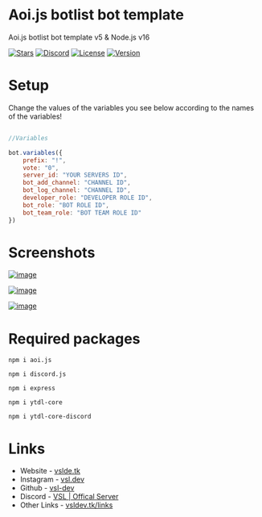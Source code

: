 # Aoi.js botlist bot template
Aoi.js botlist bot template v5 &amp; Node.js v16 

[![Stars](https://img.shields.io/github/stars/vsl-dev/aoi.js-botlist-bot?style=social)](https://vsldev.tk/github) [![Discord](https://img.shields.io/discord/762267257551978527)](https://vsldev.tk/discord) [![License](https://img.shields.io/github/license/vsl-dev/aoi.js-botlist-bot)](https://vsldev.tk) [![Version](https://img.shields.io/github/v/release/vsl-dev/aoi.js-botlist-bot)](https://vsldev.tk/links) 
 
# Setup

Change the values of the variables you see below according to the names of the variables!
```js

//Variables

bot.variables({
	prefix: "!",
	vote: "0",
	server_id: "YOUR SERVERS ID",
	bot_add_channel: "CHANNEL ID",
	bot_log_channel: "CHANNEL ID",
	developer_role: "DEVELOPER ROLE ID",
	bot_role: "BOT ROLE ID",
	bot_team_role: "BOT TEAM ROLE ID"
})
```

# Screenshots

[![image](https://user-images.githubusercontent.com/91078294/145676024-a0017ae0-8ae4-40ce-af0d-0bae83533d2f.png)](https://vsldev.tk/)

[![image](https://user-images.githubusercontent.com/91078294/145676194-78739ab8-a6ed-4395-892e-74e05e2aca8c.png)](https://vsldev.tk/instagram)

[![image](https://user-images.githubusercontent.com/91078294/145676771-d736207c-5f98-477f-bf59-102402628014.png)](https://vsldev.tk/github)

# Required packages 

```
npm i aoi.js
```
```
npm i discord.js
```
```
npm i express
```
```
npm i ytdl-core
```
```
npm i ytdl-core-discord
```

# Links

- Website - [vslde.tk](https://vsldev.tk)
- Instagram - [vsl.dev](https://vsldev.tk/instagram)
- Github - [vsl-dev](https://vsldev.tk/github)
- Discord - [VSL | Offical Server](https://vsldev.tk/discord)
- Other Links - [vsldev.tk/links](https://vsldev.tk/links)
